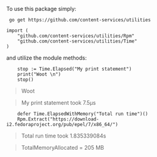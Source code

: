 To use this package simply: 

```
 go get https://github.com/content-services/utilities
```

```
import (
	"github.com/content-services/utilities/Rpm"
	"github.com/content-services/utilities/Time"
)
```

and utilize the module methods:

```
 	stop := Time.Elapsed("My print statement")
	print("Woot \n")
	stop()
```

> Woot

> My print statement took 7.5µs

```
	defer Time.ElapsedWithMemory("Total run time")()
	Rpm.Extract("https://download-i2.fedoraproject.org/pub/epel/7/x86_64/")
```

>Total run time took 1.835339084s

>TotalMemoryAllocated = 205 MB
